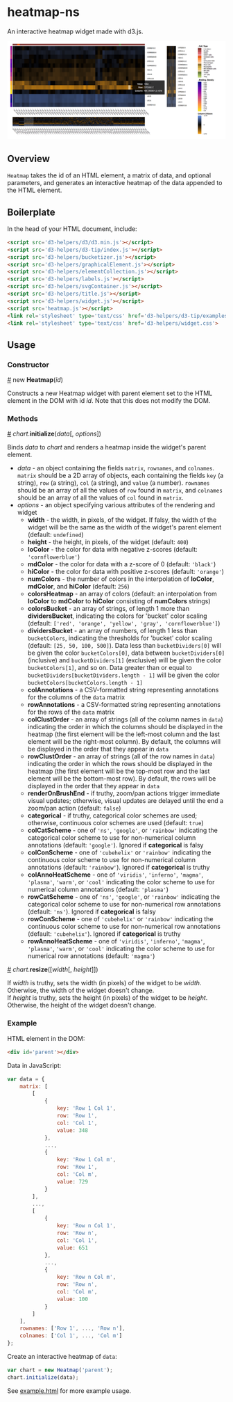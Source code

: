 # heatmap-ns
An interactive heatmap widget made with d3.js.

![alt text](https://raw.githubusercontent.com/alexrfling/heatmap-ns/master/img/example.png)

## Overview
`Heatmap` takes the id of an HTML element, a matrix of data, and optional parameters, and generates an interactive heatmap of the data appended to the HTML element.

## Boilerplate
In the head of your HTML document, include:
```html
<script src='d3-helpers/d3/d3.min.js'></script>
<script src='d3-helpers/d3-tip/index.js'></script>
<script src='d3-helpers/bucketizer.js'></script>
<script src='d3-helpers/graphicalElement.js'></script>
<script src='d3-helpers/elementCollection.js'></script>
<script src='d3-helpers/labels.js'></script>
<script src='d3-helpers/svgContainer.js'></script>
<script src='d3-helpers/title.js'></script>
<script src='d3-helpers/widget.js'></script>
<script src='heatmap.js'></script>
<link rel='stylesheet' type='text/css' href='d3-helpers/d3-tip/examples/example-styles.css'>
<link rel='stylesheet' type='text/css' href='d3-helpers/widget.css'>
```

## Usage

### Constructor
<a name='constructorHeatmap' href='#constructorHeatmap'>#</a> new __Heatmap__(_id_)

Constructs a new Heatmap widget with parent element set to the HTML element in the DOM with id _id_. Note that this does not modify the DOM.

### Methods
<a name='initialize' href='#initialize'>#</a> _chart_.__initialize__(_data_[, _options_])

Binds _data_ to _chart_ and renders a heatmap inside the widget's parent element.
* _data_ - an object containing the fields `matrix`, `rownames`, and `colnames`. `matrix` should be a 2D array of objects, each containing the fields `key` (a string), `row` (a string), `col` (a string), and `value` (a number). `rownames` should be an array of all the values of `row` found in `matrix`, and `colnames` should be an array of all the values of `col` found in `matrix`.
* _options_ - an object specifying various attributes of the rendering and widget
  * __width__ - the width, in pixels, of the widget. If falsy, the width of the widget will be the same as the width of the widget's parent element (default: `undefined`)
  * __height__ - the height, in pixels, of the widget (default: `400`)
  * __loColor__ - the color for data with negative z-scores (default: `'cornflowerblue'`)
  * __mdColor__ - the color for data with a z-score of 0 (default: `'black'`)
  * __hiColor__ - the color for data with positive z-scores (default: `'orange'`)
  * __numColors__ - the number of colors in the interpolation of __loColor__, __mdColor__, and __hiColor__ (default: `256`)
  * __colorsHeatmap__ - an array of colors (default: an interpolation from __loColor__ to __mdColor__ to __hiColor__ consisting of __numColors__ strings)
  * __colorsBucket__ - an array of strings, of length 1 more than __dividersBucket__, indicating the colors for 'bucket' color scaling (default: `['red', 'orange', 'yellow', 'gray', 'cornflowerblue']`)
  * __dividersBucket__ - an array of numbers, of length 1 less than `bucketColors`, indicating the thresholds for 'bucket' color scaling (default: `[25, 50, 100, 500]`). Data less than `bucketDividers[0]` will be given the color `bucketColors[0]`, data between `bucketDividers[0]` (inclusive) and `bucketDividers[1]` (exclusive) will be given the color `bucketColors[1]`, and so on. Data greater than or equal to `bucketDividers[bucketDividers.length - 1]` will be given the color `bucketColors[bucketColors.length - 1]`
  * __colAnnotations__ - a CSV-formatted string representing annotations for the columns of the `data` matrix
  * __rowAnnotations__ - a CSV-formatted string representing annotations for the rows of the `data` matrix
  * __colClustOrder__ - an array of strings (all of the column names in `data`) indicating the order in which the columns should be displayed in the heatmap (the first element will be the left-most column and the last element will be the right-most column). By default, the columns will be displayed in the order that they appear in `data`
  * __rowClustOrder__ - an array of strings (all of the row names in `data`) indicating the order in which the rows should be displayed in the heatmap (the first element will be the top-most row and the last element will be the bottom-most row). By default, the rows will be displayed in the order that they appear in `data`
  * __renderOnBrushEnd__ - if truthy, zoom/pan actions trigger immediate visual updates; otherwise, visual updates are delayed until the end a zoom/pan action (default: `false`)
  * __categorical__ - if truthy, categorical color schemes are used; otherwise, continuous color schemes are used (default: `true`)
  * __colCatScheme__ - one of `'ns'`, `'google'`, or `'rainbow'` indicating the categorical color scheme to use for non-numerical column annotations (default: `'google'`). Ignored if __categorical__ is falsy
  * __colConScheme__ - one of `'cubehelix'` or `'rainbow'` indicating the continuous color scheme to use for non-numerical column annotations (default: `'rainbow'`). Ignored if __categorical__ is truthy
  * __colAnnoHeatScheme__ - one of `'viridis'`, `'inferno'`, `'magma'`, `'plasma'`, `'warm'`, or `'cool'` indicating the color scheme to use for numerical column annotations (default: `'plasma'`)
  * __rowCatScheme__ - one of `'ns'`, `'google'`, or `'rainbow'` indicating the categorical color scheme to use for non-numerical row annotations (default: `'ns'`). Ignored if __categorical__ is falsy
  * __rowConScheme__ - one of `'cubehelix'` or `'rainbow'` indicating the continuous color scheme to use for non-numerical row annotations (default: `'cubehelix'`). Ignored if __categorical__ is truthy
  * __rowAnnoHeatScheme__ - one of `'viridis'`, `'inferno'`, `'magma'`, `'plasma'`, `'warm'`, or `'cool'` indicating the color scheme to use for numerical row annotations (default: `'magma'`)

<a name='resize' href='#resize'>#</a> _chart_.__resize__([_width_[, _height_]])

If _width_ is truthy, sets the width (in pixels) of the widget to be _width_. Otherwise, the width of the widget doesn't change.  
If _height_ is truthy, sets the height (in pixels) of the widget to be _height_. Otherwise, the height of the widget doesn't change.

### Example
HTML element in the DOM:
```html
<div id='parent'></div>
```
Data in JavaScript:
```js
var data = {
    matrix: [
        [
            {
                key: 'Row 1 Col 1',
                row: 'Row 1',
                col: 'Col 1',
                value: 348
            },
            ...,
            {
                key: 'Row 1 Col m',
                row: 'Row 1',
                col: 'Col m',
                value: 729
            }
        ],
        ...,
        [
            {
                key: 'Row n Col 1',
                row: 'Row n',
                col: 'Col 1',
                value: 651
            },
            ...,
            {
                key: 'Row n Col m',
                row: 'Row n',
                col: 'Col m',
                value: 100
            }
        ]
    ],
    rownames: ['Row 1', ..., 'Row n'],
    colnames: ['Col 1', ..., 'Col m']
};
```
Create an interactive heatmap of `data`:
```js
var chart = new Heatmap('parent');
chart.initialize(data);
```
See <a href='https://github.com/alexrfling/heatmap-ns/blob/master/example.html'>example.html</a> for more example usage.
